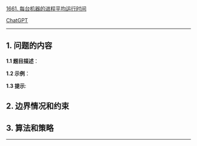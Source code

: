 [1661. 每台机器的进程平均运行时间](https://leetcode.cn/problems/average-time-of-process-per-machine)

[ChatGPT](chat.openai.com)

---

## 1. 问题的内容
**1.1 题目描述**：

**1.2 示例**：

**1.3 提示**:

## 2. 边界情况和约束


## 3. 算法和策略

---

